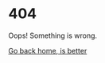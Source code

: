 <!DOCTYPE html>
<html lang="en">
<head>
<style>
@import url(https://fonts.googleapis.com/css?family=Roboto:400,100,300,500);

body { 
  background-color: #007aff; 
  color: #fff;
  font-size: 100%;
  line-height: 1.5;
  font-family: "Roboto", sans-serif;
}

.button {
  font-weight: 300;
  color: #fff;
  font-size: 1.2em;
  text-decoration: none;
  border: 1px solid #efefef;
  padding: .5em;
  border-radius: 3px;
  float: left;
  margin: 6em 0 0 -155px;
  left: 50%;
  position: relative;
  transition: all .3s linear;
}

.button:hover {
  background-color: #007aff;
  color: #fff;
}

p {
  font-size: 2em;
  text-align: center;
  font-weight: 100;
}

h1 {
  text-align: center;
  font-size: 15em;
  font-weight: 100;
  text-shadow: #0062cc 1px 1px, #0062cc 2px 2px, #0062cc 3px 3px, #0062cd 4px 4px, #0062cd 5px 5px, #0062cd 6px 6px, #0062cd 7px 7px, #0062ce 8px 8px, #0063ce 9px 9px, #0063ce 10px 10px, #0063ce 11px 11px, #0063cf 12px 12px, #0063cf 13px 13px, #0063cf 14px 14px, #0063cf 15px 15px, #0063d0 16px 16px, #0064d0 17px 17px, #0064d0 18px 18px, #0064d0 19px 19px, #0064d1 20px 20px, #0064d1 21px 21px, #0064d1 22px 22px, #0064d1 23px 23px, #0064d2 24px 24px, #0065d2 25px 25px, #0065d2 26px 26px, #0065d2 27px 27px, #0065d3 28px 28px, #0065d3 29px 29px, #0065d3 30px 30px, #0065d3 31px 31px, #0065d4 32px 32px, #0065d4 33px 33px, #0066d4 34px 34px, #0066d4 35px 35px, #0066d5 36px 36px, #0066d5 37px 37px, #0066d5 38px 38px, #0066d5 39px 39px, #0066d6 40px 40px, #0066d6 41px 41px, #0067d6 42px 42px, #0067d6 43px 43px, #0067d7 44px 44px, #0067d7 45px 45px, #0067d7 46px 46px, #0067d7 47px 47px, #0067d8 48px 48px, #0067d8 49px 49px, #0068d8 50px 50px, #0068d9 51px 51px, #0068d9 52px 52px, #0068d9 53px 53px, #0068d9 54px 54px, #0068da 55px 55px, #0068da 56px 56px, #0068da 57px 57px, #0068da 58px 58px, #0069db 59px 59px, #0069db 60px 60px, #0069db 61px 61px, #0069db 62px 62px, #0069dc 63px 63px, #0069dc 64px 64px, #0069dc 65px 65px, #0069dc 66px 66px, #006add 67px 67px, #006add 68px 68px, #006add 69px 69px, #006add 70px 70px, #006ade 71px 71px, #006ade 72px 72px, #006ade 73px 73px, #006ade 74px 74px, #006bdf 75px 75px, #006bdf 76px 76px, #006bdf 77px 77px, #006bdf 78px 78px, #006be0 79px 79px, #006be0 80px 80px, #006be0 81px 81px, #006be0 82px 82px, #006be1 83px 83px, #006ce1 84px 84px, #006ce1 85px 85px, #006ce1 86px 86px, #006ce2 87px 87px, #006ce2 88px 88px, #006ce2 89px 89px, #006ce2 90px 90px, #006ce3 91px 91px, #006de3 92px 92px, #006de3 93px 93px, #006de3 94px 94px, #006de4 95px 95px, #006de4 96px 96px, #006de4 97px 97px, #006de4 98px 98px, #006de5 99px 99px, #006ee5 100px 100px, #006ee5 101px 101px, #006ee6 102px 102px, #006ee6 103px 103px, #006ee6 104px 104px, #006ee6 105px 105px, #006ee7 106px 106px, #006ee7 107px 107px, #006ee7 108px 108px, #006fe7 109px 109px, #006fe8 110px 110px, #006fe8 111px 111px, #006fe8 112px 112px, #006fe8 113px 113px, #006fe9 114px 114px, #006fe9 115px 115px, #006fe9 116px 116px, #0070e9 117px 117px, #0070ea 118px 118px, #0070ea 119px 119px, #0070ea 120px 120px, #0070ea 121px 121px, #0070eb 122px 122px, #0070eb 123px 123px, #0070eb 124px 124px, #0071eb 125px 125px, #0071ec 126px 126px, #0071ec 127px 127px, #0071ec 128px 128px, #0071ec 129px 129px, #0071ed 130px 130px, #0071ed 131px 131px, #0071ed 132px 132px, #0071ed 133px 133px, #0072ee 134px 134px, #0072ee 135px 135px, #0072ee 136px 136px, #0072ee 137px 137px, #0072ef 138px 138px, #0072ef 139px 139px, #0072ef 140px 140px, #0072ef 141px 141px, #0073f0 142px 142px, #0073f0 143px 143px, #0073f0 144px 144px, #0073f0 145px 145px, #0073f1 146px 146px, #0073f1 147px 147px, #0073f1 148px 148px, #0073f1 149px 149px, #0074f2 150px 150px, #0074f2 151px 151px, #0074f2 152px 152px, #0074f3 153px 153px, #0074f3 154px 154px, #0074f3 155px 155px, #0074f3 156px 156px, #0074f4 157px 157px, #0074f4 158px 158px, #0075f4 159px 159px, #0075f4 160px 160px, #0075f5 161px 161px, #0075f5 162px 162px, #0075f5 163px 163px, #0075f5 164px 164px, #0075f6 165px 165px, #0075f6 166px 166px, #0076f6 167px 167px, #0076f6 168px 168px, #0076f7 169px 169px, #0076f7 170px 170px, #0076f7 171px 171px, #0076f7 172px 172px, #0076f8 173px 173px, #0076f8 174px 174px, #0077f8 175px 175px, #0077f8 176px 176px, #0077f9 177px 177px, #0077f9 178px 178px, #0077f9 179px 179px, #0077f9 180px 180px, #0077fa 181px 181px, #0077fa 182px 182px, #0077fa 183px 183px, #0078fa 184px 184px, #0078fb 185px 185px, #0078fb 186px 186px, #0078fb 187px 187px, #0078fb 188px 188px, #0078fc 189px 189px, #0078fc 190px 190px, #0078fc 191px 191px, #0079fc 192px 192px, #0079fd 193px 193px, #0079fd 194px 194px, #0079fd 195px 195px, #0079fd 196px 196px, #0079fe 197px 197px, #0079fe 198px 198px, #0079fe 199px 199px, #007aff 200px 200px;
}
</style>
</head>
<body>
<h1>404</h1>
<p>Oops! Something is wrong.</p>
<a class="button" href="index"><i class="icon-home"></i> Go back home, is better</a>
</body>
</html>
